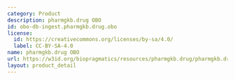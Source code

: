 ```yaml
---
category: Product
description: pharmgkb.drug OBO
id: obo-db-ingest.pharmgkb.drug.obo
license:
  id: https://creativecommons.org/licenses/by-sa/4.0/
  label: CC-BY-SA-4.0
name: pharmgkb.drug OBO
url: https://w3id.org/biopragmatics/resources/pharmgkb.drug/pharmgkb.drug.obo
layout: product_detail
---
```

